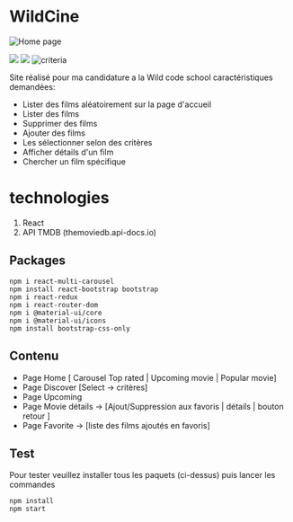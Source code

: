 ﻿# 				WildCine
![Home page](https://lh3.googleusercontent.com/DlcxDeGxv_ip_ZyLnL_Wjtq_dlPBM5yWBtunCRr6Mz-YrWqDy54Yvvs36wDkm5E27EdrOQp9m7j5)

![
](https://lh3.googleusercontent.com/bj9WeKazN3kqDxk-M2m-Q3df47CsO3N0jwci2nKU45QNbUWGHrHHZZMfwogJWoWnL8Hz_RBDymUc "Details")
![
](https://lh3.googleusercontent.com/kULhG92TW_X3KK_XZKFz43d7jGPCjo4oHVuUJs--wvHWVFe7wc6ICk5p7EEe13UkGJOch3tjYndN "mobile details")
![criteria](https://lh3.googleusercontent.com/ZkouZAjdrXw0XqZ5QvbQSne2-e8nat7wS6w5dxJPaU6oGoT7_1XazTcE2SeMdmO4iOLnll7hhvfB)





Site réalisé pour ma candidature a la Wild code school 
caractéristiques demandées:
-   Lister des films aléatoirement sur la page d'accueil 
-   Lister des films
-   Supprimer des films 
-   Ajouter des films
-   Les sélectionner selon des critères 
-   Afficher détails d'un film 
-   Chercher un film spécifique 

# technologies 

 1. React
 2. API TMDB (themoviedb.api-docs.io)

## Packages

    npm i react-multi-carousel
    npm install react-bootstrap bootstrap
    npm i react-redux
    npm i react-router-dom
    npm i @material-ui/core
    npm i @material-ui/icons
    npm install bootstrap-css-only

## Contenu

 - Page Home [ Carousel Top rated | Upcoming movie | Popular movie]
 - Page Discover [Select -> critères]
 - Page Upcoming
 - Page Movie détails -> [Ajout/Suppression aux favoris | détails | bouton retour ]
 - Page Favorite -> [liste des films ajoutés en favoris]

## Test

Pour tester veuillez installer tous les paquets (ci-dessus)
puis lancer les commandes

    npm install
    npm start

